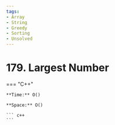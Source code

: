 ```yaml
---
tags:
- Array
- String
- Greedy
- Sorting
- Unsolved
---
```



# 179. Largest Number

=== "C++"

    **Time:** O()

    **Space:** O()

    ``` c++
    ```